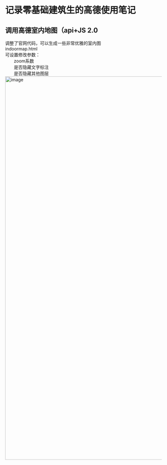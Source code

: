# 记录零基础建筑生的高德使用笔记
## 调用高德室内地图（api+JS 2.0
调整了官网代码，可以生成一些非常优雅的室内图
<br/>indoormap.html
<br/>可设置修改参数：
<br/>&emsp;&emsp;zoom系数
<br/>&emsp;&emsp;是否隐藏文字标注
<br/>&emsp;&emsp;是否隐藏其他图层
<img width="1228" alt="image" src="https://github.com/hxn111/Amap-Indoor/assets/128885624/d78c5c11-db42-4af5-aded-f0bddc90ca54">
